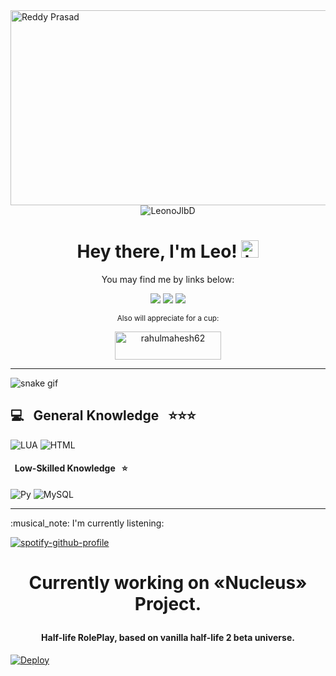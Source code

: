 <img src="https://cdn.discordapp.com/attachments/189345772448251904/1011072385488785511/rickavatar.gif" alt="Reddy Prasad" align="left" width="512" height="312">
<p align="center"> <img src="https://komarev.com/ghpvc/?username=leonojlbd&style=for-the-badge" alt="LeonoJlbD" /> </p>

<h1 align="center"> Hey there, I'm Leo! <img src="https://user-images.githubusercontent.com/1303154/88677602-1635ba80-d120-11ea-84d8-d263ba5fc3c0.gif" width="28px" alt="hi"></h1>
<p align="center"> You may find me by links below: </p>

<p align="center">
  <a href="https://twitch.tv/leon0jlbd"><img src="https://img.shields.io/badge/twitch-9146FF.svg?style=for-the-badge&logo=twitch&logoColor=white"/></a>
   <a href="https://steamcommunity.com/id/leonojlbd/"><img src="https://img.shields.io/badge/steam-000000.svg?style=for-the-badge&logo=steam&logoColor=white"/></a>
  <a href="https://www.youtube.com/c/LeonoJlbD"><img src="https://img.shields.io/badge/youtube-ba0202.svg?style=for-the-badge&logo=youtube&logoColor=white"/></a>
</p>
<p align="center"> <sub> Also will appreciate for a cup: </sub> </p>
<p align = "center"><a href="https://www.buymeacoffee.com/leonojlbd"> <img align="center" src="https://cdn.buymeacoffee.com/buttons/v2/default-yellow.png" height="45" width="170" alt="rahulmahesh62" /></a></p><hr>
  
  ![snake gif](https://github.com/leonojlbd/leonojlbd/blob/output/github-contribution-grid-snake.svg)
  <br/>
  
  
## 💻 &nbsp; General Knowledge &nbsp; ⭐⭐⭐
  ![LUA](https://img.shields.io/badge/-lua-2b2b2b?style=flat&logo=lua&logoColor=blue)
  ![HTML](https://img.shields.io/badge/-HTML-2b2b2b?style=flat&logo=html5&logoColor=orange)
  
  
#### &nbsp; Low-Skilled Knowledge &nbsp; ⭐

  ![Py](https://img.shields.io/badge/-Python-2b2b2b?style=flat&logo=python&logoColor=yellow) 
  ![MySQL](https://img.shields.io/badge/-MySQL-2b2b2b?style=flat&logo=mysql&logoColor=aqua)
 
<hr>


  <p align="left"> :musical_note: I'm currently listening: </p>
   
   
[![spotify-github-profile](https://spotify-github-profile.vercel.app/api/view?uid=94l65uz5wvq3yxzxewtdynl17&cover_image=true&theme=default&bar_color=9c3fd9&bar_color_cover=false)](https://spotify-github-profile.vercel.app/api/view?uid=94l65uz5wvq3yxzxewtdynl17&redirect=true)

# <p align="center"> Currently working on «Nucleus» Project. </p>
#### <p align="center"> Half-life RolePlay, based on vanilla half-life 2 beta universe. </p>
<a href="https://discord.gg/kQhy3YN6Uc">
  <img  align="center"  src="https://user-images.githubusercontent.com/88797165/146930966-2bbe4bed-d02f-4db9-a5b7-b90e61502af3.png" alt="Deploy">
</a>
